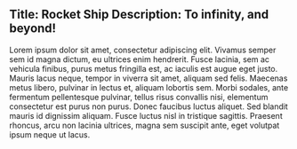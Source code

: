 Title: Rocket Ship
Description: To infinity, and beyond!
---
Lorem ipsum dolor sit amet, consectetur adipiscing elit. Vivamus semper sem id magna dictum, eu ultrices enim hendrerit. Fusce lacinia, sem ac vehicula finibus, purus metus fringilla est, ac iaculis est augue eget justo. Mauris lacus neque, tempor in viverra sit amet, aliquam sed felis. Maecenas metus libero, pulvinar in lectus et, aliquam lobortis sem. Morbi sodales, ante fermentum pellentesque pulvinar, tellus risus convallis nisi, elementum consectetur est purus non purus. Donec faucibus luctus aliquet. Sed blandit mauris id dignissim aliquam. Fusce luctus nisl in tristique sagittis. Praesent rhoncus, arcu non lacinia ultrices, magna sem suscipit ante, eget volutpat ipsum neque ut lacus.